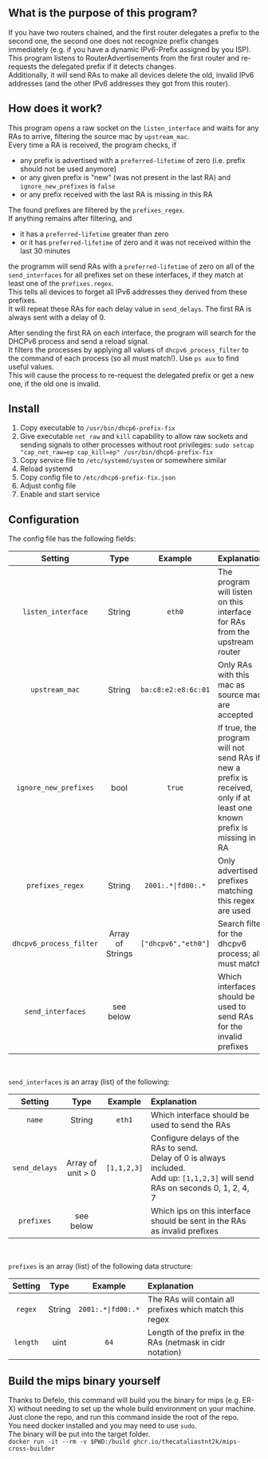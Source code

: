 ## What is the purpose of this program?

If you have two routers chained, and the first router delegates a prefix to the second one, the second one does not
recognize prefix changes immediately (e.g. if you have a dynamic IPv6-Prefix assigned by you ISP).  
This program listens to RouterAdvertisements from the first router and re-requests the delegated prefix if it detects
changes.  
Additionally, it will send RAs to make all devices delete the old, invalid IPv6 addresses (and the other IPv6 addresses
they got from this router).

## How does it work?

This program opens a raw socket on the `listen_interface` and waits for any RAs to arrive, filtering the source mac
by `upstream_mac`.  
Every time a RA is received, the program checks, if

- any prefix is advertised with a `preferred-lifetime` of zero (i.e. prefix should not be used anymore)
- or any given prefix is "new" (was not present in the last RA) and `ignore_new_prefixes` is `false`
- or any prefix received with the last RA is missing in this RA

The found prefixes are filtered by the `prefixes_regex`.  
If anything remains after filtering, and

- it has a `preferred-lifetime` greater than zero
- or it has `preferred-lifetime` of zero and it was not received within the last 30 minutes

the programm will send RAs with a `preferred-lifetime` of zero on all of the `send_interfaces` for all prefixes set on
these interfaces, if they match at least one of the `prefixes.regex`.  
This tells all devices to forget all IPv6 addresses they derived from these prefixes.  
It will repeat these RAs for each delay value in `send_delays`. The first RA is always sent with a delay of 0.

After sending the first RA on each interface, the program will search for the DHCPv6 process and send a reload signal.  
It filters the processes by applying all values of `dhcpv6_process_filter` to the command of each process (so all must
match!). Use `ps aux` to find useful values.  
This will cause the process to re-request the delegated prefix or get a new one, if the old one is invalid.

## Install

1. Copy executable to `/usr/bin/dhcp6-prefix-fix`
2. Give executable `net_raw` and `kill` capability to allow raw sockets and sending signals to other processes without
   root
   privileges: `sudo setcap "cap_net_raw=ep cap_kill=ep" /usr/bin/dhcp6-prefix-fix`
3. Copy service file to `/etc/systemd/system` or somewhere similar
4. Reload systemd
5. Copy config file to `/etc/dhcp6-prefix-fix.json`
6. Adjust config file
7. Enable and start service

## Configuration

The config file has the following fields:

|         Setting         |       Type       |             Example             | Explanation                                                                                                            |
|:-----------------------:|:----------------:|:-------------------------------:|:-----------------------------------------------------------------------------------------------------------------------|
|   `listen_interface`    |      String      |             `eth0`              | The program will listen on this interface for RAs from the upstream router                                             |
|     `upstream_mac`      |      String      |       `ba:c8:e2:e8:6c:01`       | Only RAs with this mac as source mac are accepted                                                                      |
|  `ignore_new_prefixes`  |       bool       |             `true`              | If true, the program will not send RAs if new a prefix is received, only if at least one known prefix is missing in RA |
|    `prefixes_regex`     |      String      | <code>2001:.\*\|fd00:.\*</code> | Only advertised prefixes matching this regex are used                                                                  |
| `dhcpv6_process_filter` | Array of Strings |       `["dhcpv6","eth0"]`       | Search filter for the dhcpv6 process; all must match                                                                   |
|    `send_interfaces`    |    see below     |                                 | Which interfaces should be used to send RAs for the invalid prefixes                                                   |

<br>

`send_interfaces` is an array (list) of the following:

|    Setting    |       Type        |   Example   | Explanation                                                                                                                            |
|:-------------:|:-----------------:|:-----------:|:---------------------------------------------------------------------------------------------------------------------------------------|
|    `name`     |      String       |   `eth1`    | Which interface should be used to send the RAs                                                                                         |
| `send_delays` | Array of unit > 0 | `[1,1,2,3]` | Configure delays of the RAs to send.<br/>Delay of 0 is always included.<br/>Add up: `[1,1,2,3]` will send RAs on seconds 0, 1, 2, 4, 7 |
|  `prefixes`   |     see below     |             | Which ips on this interface should be sent in the RAs as invalid prefixes                                                              |

<br>

`prefixes` is an array (list) of the following data structure:

| Setting  |  Type  |             Example             | Explanation                                                |
|:--------:|:------:|:-------------------------------:|:-----------------------------------------------------------|
| `regex`  | String | <code>2001:.\*\|fd00:.\*</code> | The RAs will contain all prefixes which match this regex   |
| `length` |  uint  |              `64`               | Length of the prefix in the RAs (netmask in cidr notation) |

## Build the mips binary yourself

Thanks to Defelo, this command will build you the binary for mips (e.g. ER-X) without needing to set up the whole build
environment on your machine.  
Just clone the repo, and run this command inside the root of the repo.  
You need docker installed and you may need to use `sudo`.  
The binary will be put into the target folder.  
`docker run -it --rm -v $PWD:/build ghcr.io/thecataliastnt2k/mips-cross-builder`

